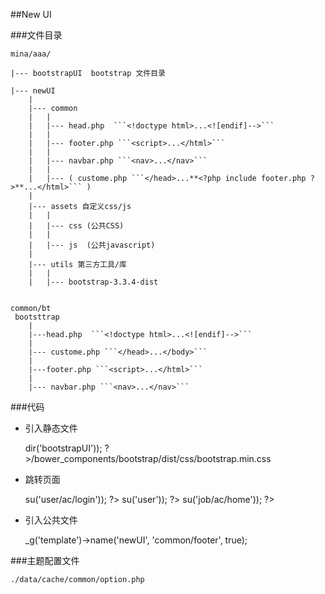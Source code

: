 ##New UI

###文件目录

    mina/aaa/
    
    |--- bootstrapUI  bootstrap 文件目录
    
    |--- newUI 
        |
        |--- common
        |	|
        |	|--- head.php  ```<!doctype html>...<![endif]-->```
        |	|
        |	|--- footer.php ```<script>...</html>```
        |	|
        |	|--- navbar.php ```<nav>...</nav>```
        |	|
        |	|--- ( custome.php ```</head>...**<?php include footer.php ?>**...</html>``` )
        |
        |--- assets 自定义css/js
        |	|
        |	|--- css (公共CSS)
        |	|
        |	|--- js  (公共javascript)
        |
        |--- utils 第三方工具/库
        |	|
        |	|--- bootstrap-3.3.4-dist


    common/bt
     bootsttrap
        |
        |---head.php  ```<!doctype html>...<![endif]-->```
        |
        |--- custome.php ```</head>...</body>```
        |
        |---footer.php ```<script>...</html>```
        |
        |--- navbar.php ```<nav>...</nav>```

###代码

+ 引入静态文件


    <?php  prt(_g('template')->dir('bootstrapUI')); ?>/bower_components/bootstrap/dist/css/bootstrap.min.css
    

+ 跳转页面


    <?php prt(_g('uri')->su('user/ac/login')); ?>
    <?php prt(_g('uri')->su('user')); ?>
    <?php prt(_g('uri')->su('job/ac/home')); ?>
    

+ 引入公共文件


	_g('template')->name('newUI', 'common/footer', true); 



###主题配置文件
 
    ./data/cache/common/option.php
 
 